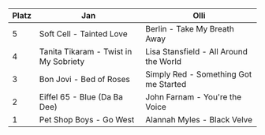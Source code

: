 Platz | Jan | Olli
------ | ------|----------
5      |Soft Cell - Tainted Love|Berlin - Take My Breath Away
4      |Tanita Tikaram - Twist in My Sobriety| Lisa Stansfield - All Around the World
3      |Bon Jovi - Bed of Roses| Simply Red - Something Got me Started
2      |Eiffel 65 - Blue (Da Ba Dee)| John Farnam - You're the Voice
1      |Pet Shop Boys - Go West| Alannah Myles - Black Velve
